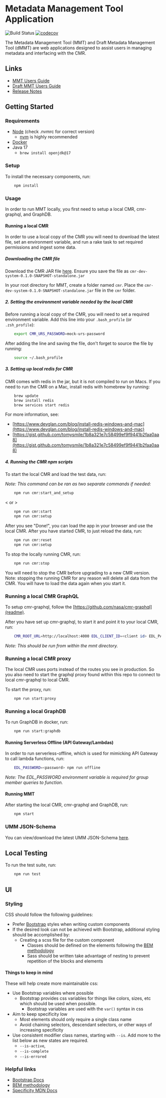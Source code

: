 # Metadata Management Tool Application

<!-- TODO Change to main branch before merging into main -->
![Build Status](https://github.com/nasa/mmt/workflows/CI/badge.svg?branch=MMT-3390)
[![codecov](https://codecov.io/gh/nasa/mmt/graph/badge.svg?token=B8Qspgsjou)](https://codecov.io/gh/nasa/mmt)

The Metadata Management Tool (MMT) and Draft Metadata Management Tool (dMMT) are web applications designed to assist users in managing metadata and interfacing with the CMR.

## Links

- [MMT Users Guide](https://wiki.earthdata.nasa.gov/display/ED/Metadata+Management+Tool+%28MMT%29+User%27s+Guide)
- [Draft MMT Users Guide](https://wiki.earthdata.nasa.gov/display/ED/Draft+MMT+%28dMMT%29+User%27s+Guide)
- [Release Notes](https://wiki.earthdata.nasa.gov/display/ED/MMT+Release+Notes)

## Getting Started

### Requirements

- [Node](https://nodejs.org/) (check .nvmrc for correct version)
  - [nvm](https://github.com/nvm-sh/nvm) is highly recommended
- [Docker](https://www.docker.com/get-started/)
- Java 17
  - `brew install openjdk@17`

### Setup

To install the necessary components, run:

```bash
    npm install
```

### Usage

In order to run MMT locally, you first need to setup a local CMR, cmr-graphql, and GraphDB.

#### Running a local CMR

In order to use a local copy of the CMR you will need to download the latest file, set an environment variable, and run a rake task to set required permissions and ingest some data.

##### Downloading the CMR file

Download the CMR JAR file [here](https://ci.earthdata.nasa.gov/artifact/CN2-CSN2/shared/build-latest/cmr-dev-system-uberjar.jar/cmr-dev-system-0.1.0-SNAPSHOT-standalone.jar). Ensure you save the file as `cmr-dev-system-0.1.0-SNAPSHOT-standalone.jar`

In your root directory for MMT, create a folder named `cmr`. Place the `cmr-dev-system-0.1.0-SNAPSHOT-standalone.jar` file in the `cmr` folder.

##### 2. Setting the environment variable needed by the local CMR

Before running a local copy of the CMR, you will need to set a required environment variable. Add this line into your `.bash_profile` (or `.zsh_profile`):

```bash
    export CMR_URS_PASSWORD=mock-urs-password
```

After adding the line and saving the file, don't forget to source the file by running:

```bash
    source ~/.bash_profile
```

##### 3. Setting up local redis for CMR

CMR comes with redis in the jar, but it is not compiled to run on Macs.  If you need to run the CMR on a Mac, install redis with homebrew by running:

```bash
    brew update
    brew install redis
    brew services start redis
```

For more information, see:

- [https://www.devglan.com/blog/install-redis-windows-and-mac](https://www.devglan.com/blog/install-redis-windows-and-mac)
- [https://gist.github.com/tomysmile/1b8a321e7c58499ef9f9441b2faa0aa8](https://gist.github.com/tomysmile/1b8a321e7c58499ef9f9441b2faa0aa8)

##### 4. Running the CMR npm scripts

To start the local CMR and load the test data, run:

_Note: This command can be ran as two separate commands if needed:_

```bash
    npm run cmr:start_and_setup
```

< or >

```bash
    npm run cmr:start
    npm run cmr:setup
```

After you see "Done!", you can load the app in your browser and use the local CMR. After you have started CMR, to just reload the data, run:

```bash
    npm run cmr:reset
    npm run cmr:setup
```

To stop the locally running CMR, run:

```bash
    npm run cmr:stop
```

You will need to stop the CMR before upgrading to a new CMR version. Note: stopping the running CMR for any reason will delete all data from the CMR. You will have to load the data again when you start it.

### Running a local CMR GraphQL

To setup cmr-graphql, follow the [https://github.com/nasa/cmr-graphql](readme).

After you have set up cmr-graphql, to start it and point it to your local CMR, run:

```bash
    CMR_ROOT_URL=http://localhost:4000 EDL_CLIENT_ID=<client id> EDL_PASSWORD=<password> npm start
```

_Note: This should be run from within the mmt directory._

### Running a local CMR proxy

The local CMR uses ports instead of the routes you see in production. So you also need to start the graphql proxy found within this repo to connect to local cmr-graphql to local CMR.

To start the proxy, run:

```bash
    npm run start:proxy
```

### Running a local GraphDB

To run GraphDB in docker, run:

```bash
    npm run start:graphdb
```

#### Running Serverless Offline (API Gateway/Lambdas)

In order to run serverless-offline, which is used for mimicking API Gateway to call lambda functions, run:

```bash
    EDL_PASSWORD=<password> npm run offline
```

_Note: The EDL_PASSWORD environment variable is required for group member queries to function._

#### Running MMT

After starting the local CMR, cmr-graphql and GraphDB, run:

```bash
    npm start
```

### UMM JSON-Schema

You can view/download the latest UMM JSON-Schema [here](https://git.earthdata.nasa.gov/projects/CMR/repos/cmr/browse/umm-spec-lib/resources/json-schemas).

## Local Testing

To run the test suite, run:

```bash
    npm run test
```

## UI

### Styling

CSS should follow the following guidelines:

- Prefer [Bootstrap](https://getbootstrap.com/docs/5.0/) styles when writing custom components
- If the desired look can not be achieved with Bootstrap, additional styling should be accomplished by:
  - Creating a scss file for the custom component
    - Classes should be defined on the elements following the [BEM methodology](https://getbem.com/)
    - Sass should be written take advantage of nesting to prevent repetition of the blocks and elements

#### Things to keep in mind

These will help create more maintainable css:

- Use Bootstrap variables where possible
  - Bootstrap provides css variables for things like colors, sizes, etc which should be used when possible.
    - Bootstrap variables are used with the `var()` syntax in css
- Aim to keep specificity low
  - Most elements should only require a single class name
  - Avoid chaining selectors, descendant selectors, or other ways of increasing specificity
- Use consistent modifier class names, starting with `--is`. Add more to the list below as new states are required.
  - `--is-active`,
  - `--is-complete`
  - `--is-errored`

### Helpful links

- [Bootstrap Docs](https://getbootstrap.com/docs/5.0/)
- [BEM methodology](https://getbem.com/)
- [Specificity MDN Docs](https://developer.mozilla.org/en-US/docs/Web/CSS/Specificity)
